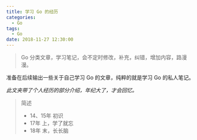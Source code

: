 ```yaml
---
title: 学习 Go 的经历
categories:
  - Go
tags:
  - Go
date: 2018-11-27 12:30:00
---
```

> Go 分类文章，学习笔记，会不定时修改，补充，纠错，增加内容，路漫漫。



准备在后续输出一些关于自己学习 Go 的文章，纯粹的就是学习 Go 的私人笔记。  

<!-- more --> 
_此文夹带了个人经历的部分介绍，年纪大了，才会回忆。_

> 简述
> - 14、15年 初识 
> - 17年 上，学了就忘
> - 18年 末，长长脑 

<!--
## 初识
在 2014 年下第一次听到了 Go 语言，一种类 C 的系统级语言，的确是很诱人学习，不过那时在创业公司，真的是很忙，被 CTO 招进去负责后端，从基础架构到服务选型，到业务开发（恩，CTO 也是基本不管我），现在回想起来可是10106的日子，毕竟不爱 9 点上班。  

要学习很多很多的东西，但是对于要学习一门高性能的语言，实话说一是业务性能要求还未达到，二是的确不是当务之急，有空了我就选择😴。   

到了 2015 年下，各方面都稳定了，人也多了，事也少了，很多事情也不需要我做了，😆。到来的清闲，让我学起了 Go 语言，对于好歹大学学过 C 的人来说，Go 的语法还真是不难，那时的我靠的是脑子记，毕竟那时不是现在了。  

那么事情变化来了，2015 年底，因为公司业务变化，转去做硬件相关了，CTO 也离职了，与我而言，在这公司攒了一年半的技术疑惑，考虑了要换家技术公司提升一下。  

## 再学习
到了 2017 年，在此之前看过了 Ruby 、复习了 C、加深了 PHP ，（其实吧，我就是有点不爱 Java ，所以坚持不学 Java，不过后来为了看 《算法 第四版》还是简单的了解了一下的），还是再把 Go 捡起来比较好。
    
复习完了 Go 基本，用了 Go 刷了些算法题，看了简易的 Go Web 框架实现，自己实现一个也不难（我就这么一说，但是绝不自己实现，因为太菜），就是返回多类型 JSON 的时候确实心累，一股脑定义成 interface 得了，也尝试了各种包管理工具，都不是很好用吧。  

那时的我，基本上靠的是杂乱的笔记，就是那种过一个月再来看，恩，还是别看了吧的那种笔记。  

## 到如今
又是一年过去了，中途还顺便了解了 Node。
可以看出，之前的我学的东西，也就算是半途而废了，在浅尝辄止的路上，持续前进，😓。
如今的我，希望以发布文章的形式来复习、学习，写出来真的会比较谨慎，希望一个月后还能看得懂。

## 总结
就说一句，<del>`年纪大如我，学过的，用过的，忘记了的语言，都有好几门了，✌️`</del>，并不值得骄傲

-->

